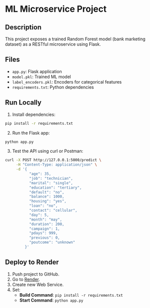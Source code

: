 # ML Microservice Project

## Description
This project exposes a trained Random Forest model (bank marketing dataset) as a RESTful microservice using Flask.

## Files
- `app.py`: Flask application
- `model.pkl`: Trained ML model
- `label_encoders.pkl`: Encoders for categorical features
- `requirements.txt`: Python dependencies

## Run Locally

1. Install dependencies:
```bash
pip install -r requirements.txt
```

2. Run the Flask app:
```bash
python app.py
```

3. Test the API using curl or Postman:
```bash
curl -X POST http://127.0.0.1:5000/predict \
     -H "Content-Type: application/json" \
     -d '{
           "age": 35,
           "job": "technician",
           "marital": "single",
           "education": "tertiary",
           "default": "no",
           "balance": 1000,
           "housing": "yes",
           "loan": "no",
           "contact": "cellular",
           "day": 5,
           "month": "may",
           "duration": 200,
           "campaign": 1,
           "pdays": 999,
           "previous": 0,
           "poutcome": "unknown"
         }'
```

## Deploy to Render

1. Push project to GitHub.
2. Go to [Render](https://render.com).
3. Create new Web Service.
4. Set:
   - **Build Command**: `pip install -r requirements.txt`
   - **Start Command**: `python app.py`
